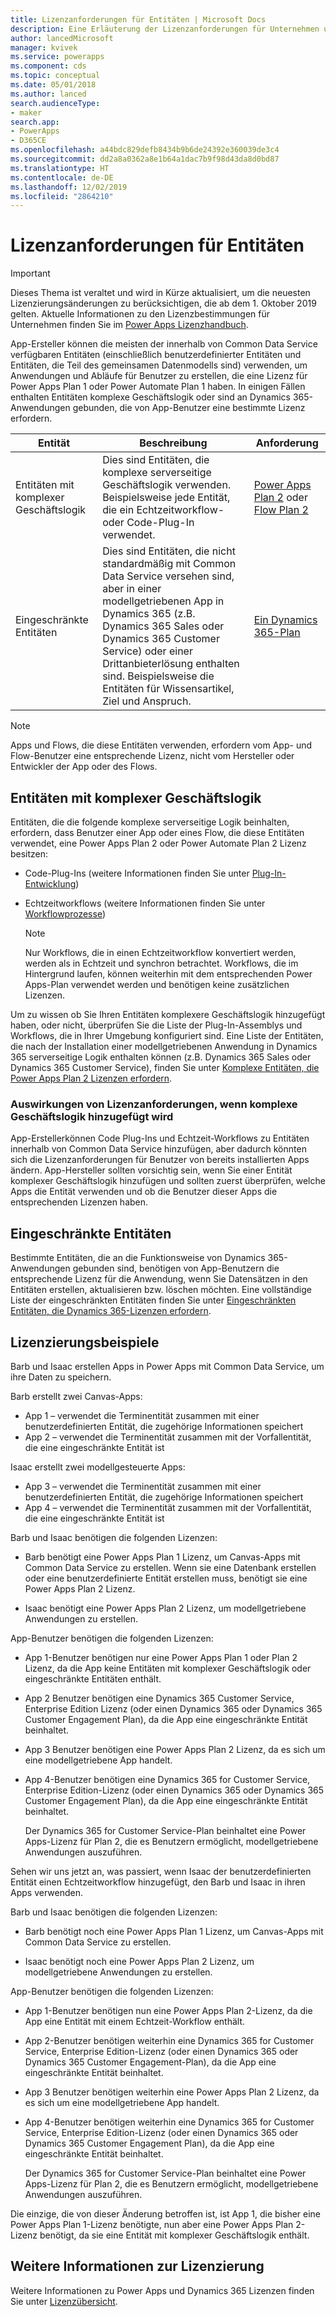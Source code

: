 ```yaml
---
title: Lizenzanforderungen für Entitäten | Microsoft Docs
description: Eine Erläuterung der Lizenzanforderungen für Unternehmen unter Common Data Service.
author: lancedMicrosoft
manager: kvivek
ms.service: powerapps
ms.component: cds
ms.topic: conceptual
ms.date: 05/01/2018
ms.author: lanced
search.audienceType:
- maker
search.app:
- PowerApps
- D365CE
ms.openlocfilehash: a44bdc829defb8434b9b6de24392e360039de3c4
ms.sourcegitcommit: dd2a8a0362a8e1b64a1dac7b9f98d43da8d0bd87
ms.translationtype: HT
ms.contentlocale: de-DE
ms.lasthandoff: 12/02/2019
ms.locfileid: "2864210"
---
```

# <a name="license-requirements-for-entities"></a>Lizenzanforderungen für Entitäten

> [!IMPORTANT]
> Dieses Thema ist veraltet und wird in Kürze aktualisiert, um die neuesten Lizenzierungsänderungen zu berücksichtigen, die ab dem 1. Oktober 2019 gelten. Aktuelle Informationen zu den Lizenzbestimmungen für Unternehmen finden Sie im [Power Apps Lizenzhandbuch](https://go.microsoft.com/fwlink/?linkid=2085130).

App-Ersteller können die meisten der innerhalb von Common Data Service verfügbaren Entitäten (einschließlich benutzerdefinierter Entitäten und Entitäten, die Teil des gemeinsamen Datenmodells sind) verwenden, um Anwendungen und Abläufe für Benutzer zu erstellen, die eine Lizenz für Power Apps Plan 1 oder Power Automate Plan 1 haben. In einigen Fällen enthalten Entitäten komplexe Geschäftslogik oder sind an Dynamics 365-Anwendungen gebunden, die von App-Benutzer eine bestimmte Lizenz erfordern. 


|Entität    |Beschreibung    |Anforderung    |
|---------|---------|---------|
|Entitäten mit komplexer Geschäftslogik   | Dies sind Entitäten, die komplexe serverseitige Geschäftslogik verwenden. Beispielsweise jede Entität, die ein Echtzeitworkflow- oder Code-Plug-In verwendet.       |  [Power Apps Plan 2](https://powerapps.microsoft.com/pricing/) oder [Flow Plan 2](https://flow.microsoft.com/pricing/)        |
|Eingeschränkte Entitäten  |  Dies sind Entitäten, die nicht standardmäßig mit Common Data Service versehen sind, aber in einer modellgetriebenen App in Dynamics 365 (z.B. Dynamics 365 Sales oder Dynamics 365 Customer Service) oder einer Drittanbieterlösung enthalten sind. Beispielsweise die Entitäten für Wissensartikel, Ziel und Anspruch.     |  [Ein Dynamics 365-Plan](https://dynamics.microsoft.com/pricing/)      | 


> [!NOTE]
> Apps und Flows, die diese Entitäten verwenden, erfordern vom App- und Flow-Benutzer eine entsprechende Lizenz, nicht vom Hersteller oder Entwickler der App oder des Flows.

## <a name="entities-with-complex-business-logic"></a>Entitäten mit komplexer Geschäftslogik
Entitäten, die die folgende komplexe serverseitige Logik beinhalten, erfordern, dass Benutzer einer App oder eines Flow, die diese Entitäten verwendet, eine Power Apps Plan 2 oder Power Automate Plan 2 Lizenz besitzen:

* Code-Plug-Ins (weitere Informationen finden Sie unter [Plug-In-Entwicklung](/powerapps/developer/common-data-service/plug-ins))
* Echtzeitworkflows (weitere Informationen finden Sie unter [Workflowprozesse](/flow/workflow-processes))

    > [!NOTE]
    >  Nur Workflows, die in einen Echtzeitworkflow konvertiert werden, werden als in Echtzeit und synchron betrachtet. Workflows, die im Hintergrund laufen, können weiterhin mit dem entsprechenden Power Apps-Plan verwendet werden und benötigen keine zusätzlichen Lizenzen.

Um zu wissen ob Sie Ihren Entitäten komplexere Geschäftslogik hinzugefügt haben, oder nicht, überprüfen Sie die Liste der Plug-In-Assemblys und Workflows, die in Ihrer Umgebung konfiguriert sind. Eine Liste der Entitäten, die nach der Installation einer modellgetriebenen Anwendung in Dynamics 365 serverseitige Logik enthalten können (z.B. Dynamics 365 Sales oder Dynamics 365 Customer Service), finden Sie unter [Komplexe Entitäten, die Power Apps Plan 2 Lizenzen erfordern](data-platform-complex-entities.md).  

### <a name="impacting-license-requirements-when-adding-complex-business-logic"></a>Auswirkungen von Lizenzanforderungen, wenn komplexe Geschäftslogik hinzugefügt wird
App-Erstellerkönnen Code Plug-Ins und Echtzeit-Workflows zu Entitäten innerhalb von Common Data Service hinzufügen, aber dadurch könnten sich die Lizenzanforderungen für Benutzer von bereits installierten Apps ändern. App-Hersteller sollten vorsichtig sein, wenn Sie einer Entität komplexer Geschäftslogik hinzufügen und sollten zuerst überprüfen, welche Apps die Entität verwenden und ob die Benutzer dieser Apps die entsprechenden Lizenzen haben.

## <a name="restricted-entities"></a>Eingeschränkte Entitäten
Bestimmte Entitäten, die an die Funktionsweise von Dynamics 365-Anwendungen gebunden sind, benötigen von App-Benutzern die entsprechende Lizenz für die Anwendung, wenn Sie Datensätzen in den Entitäten erstellen, aktualisieren bzw. löschen möchten. Eine vollständige Liste der eingeschränkten Entitäten finden Sie unter [Eingeschränkten Entitäten, die Dynamics 365-Lizenzen erfordern](data-platform-restricted-entities.md).

## <a name="licensing-examples"></a>Lizenzierungsbeispiele
Barb und Isaac erstellen Apps in Power Apps mit Common Data Service, um ihre Daten zu speichern.

Barb erstellt zwei Canvas-Apps:

* App 1 &ndash; verwendet die Terminentität zusammen mit einer benutzerdefinierten Entität, die zugehörige Informationen speichert
* App 2 &ndash; verwendet die Terminentität zusammen mit der Vorfallentität, die eine eingeschränkte Entität ist

Isaac erstellt zwei modellgesteuerte Apps:

* App 3 &ndash; verwendet die Terminentität zusammen mit einer benutzerdefinierten Entität, die zugehörige Informationen speichert
* App 4 &ndash; verwendet die Terminentität zusammen mit der Vorfallentität, die eine eingeschränkte Entität ist

Barb und Isaac benötigen die folgenden Lizenzen:
* Barb benötigt eine Power Apps Plan 1 Lizenz, um Canvas-Apps mit Common Data Service zu erstellen. Wenn sie eine Datenbank erstellen oder eine benutzerdefinierte Entität erstellen muss, benötigt sie eine Power Apps Plan 2 Lizenz.

* Isaac benötigt eine Power Apps Plan 2 Lizenz, um modellgetriebene Anwendungen zu erstellen.

App-Benutzer benötigen die folgenden Lizenzen:
* App 1-Benutzer benötigen nur eine Power Apps Plan 1 oder Plan 2 Lizenz, da die App keine Entitäten mit komplexer Geschäftslogik oder eingeschränkte Entitäten enthält.

* App 2 Benutzer benötigen eine Dynamics 365 Customer Service, Enterprise Edition Lizenz (oder einen Dynamics 365 oder Dynamics 365 Customer Engagement Plan), da die App eine eingeschränkte Entität beinhaltet.

* App 3 Benutzer benötigen eine Power Apps Plan 2 Lizenz, da es sich um eine modellgetriebene App handelt.

* App 4-Benutzer benötigen eine Dynamics 365 for Customer Service, Enterprise Edition-Lizenz (oder einen Dynamics 365 oder Dynamics 365 Customer Engagement Plan), da die App eine eingeschränkte Entität beinhaltet.

    Der Dynamics 365 for Customer Service-Plan beinhaltet eine Power Apps-Lizenz für Plan 2, die es Benutzern ermöglicht, modellgetriebene Anwendungen auszuführen.

Sehen wir uns jetzt an, was passiert, wenn Isaac der benutzerdefinierten Entität einen Echtzeitworkflow hinzugefügt, den Barb und Isaac in ihren Apps verwenden.

Barb und Isaac benötigen die folgenden Lizenzen:
* Barb benötigt noch eine Power Apps Plan 1 Lizenz, um Canvas-Apps mit Common Data Service zu erstellen.

* Isaac benötigt noch eine Power Apps Plan 2 Lizenz, um modellgetriebene Anwendungen zu erstellen.

App-Benutzer benötigen die folgenden Lizenzen:
* App 1-Benutzer benötigen nun eine Power Apps Plan 2-Lizenz, da die App eine Entität mit einem Echtzeit-Workflow enthält.

* App 2-Benutzer benötigen weiterhin eine Dynamics 365 for Customer Service, Enterprise Edition-Lizenz (oder einen Dynamics 365 oder Dynamics 365 Customer Engagement-Plan), da die App eine eingeschränkte Entität beinhaltet. 

* App 3 Benutzer benötigen weiterhin eine Power Apps Plan 2 Lizenz, da es sich um eine modellgetriebene App handelt.

* App 4-Benutzer benötigen weiterhin eine Dynamics 365 for Customer Service, Enterprise Edition-Lizenz (oder einen Dynamics 365 oder Dynamics 365 Customer Engagement Plan), da die App eine eingeschränkte Entität beinhaltet.

    Der Dynamics 365 for Customer Service-Plan beinhaltet eine Power Apps-Lizenz für Plan 2, die es Benutzern ermöglicht, modellgetriebene Anwendungen auszuführen.

Die einzige, die von dieser Änderung betroffen ist, ist App 1, die bisher eine Power Apps Plan 1-Lizenz benötigte, nun aber eine Power Apps Plan 2-Lizenz benötigt, da sie eine Entität mit komplexer Geschäftslogik enthält. 

## <a name="more-about-licensing"></a>Weitere Informationen zur Lizenzierung
Weitere Informationen zu Power Apps und Dynamics 365 Lizenzen finden Sie unter [Lizenzübersicht](../../administrator/pricing-billing-skus.md).
